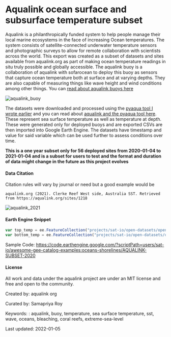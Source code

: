 # Aqualink ocean surface and subsurface temperature subset

Aqualink is a philanthropically funded system to help people manage their local marine ecosystems in the face of increasing Ocean temperatures. The system consists of satellite-connected underwater temperature sensors and photographic surveys to allow for remote collaboration with scientists across the world. This export was created as a subset of datasets and sites available from aqualink.org as part of making ocean temperature readings in situ truly possible and globally accessible. The aqualink buoy is a collaboration of aqualink with sofarocean to deploy this buoy as sensors that capture ocean temperature both at surface and at varying depths. They are also capable of measuring things like wave height and wind conditions among other things. You can [read about aqualink buoys here](https://aqualink.org/buoy)

![aqualink_buoy](https://aqualink.org/static/media/fulldiag3_1.8c0851fb.svg)

The datasets were downloaded and processed using the [pyaqua tool I wrote earlier](https://samapriya.github.io/pyaqua/) and you can read about [aqualink and the pyaqua tool here](https://medium.com/p/open-ocean-data-with-aqualink-pyaqua-32fb4d99c837). These represent sea surface temperature as well as temperature at depth. These were generated only for deployed buoys and are exported CSVs are then imported into Google Earth Engine. The datasets have timestamp and value for said variable which can be used further to assess conditions over time.

**This is a one year subset only for 56 deployed sites from 2020-01-04 to 2021-01-04 and is a subset for users to test and the format and duration of data might change in the future as this project evolves**

#### Data Citation

Citation rules will vary by journal or need but a good example would be

```
aqualink.org (2021). Clerke Reef West side, Australia SST. Retrieved from https://aqualink.org/sites/1218
```

![aqualink_2021](https://user-images.githubusercontent.com/6677629/148172745-65cca8f0-a017-4059-8573-8b5326580f5f.gif)

#### Earth Engine Snippet

```js
var top_temp = ee.FeatureCollection("projects/sat-io/open-datasets/open-ocean/aqualink_top_temp_2020");
var bottom_temp = ee.FeatureCollection("projects/sat-io/open-datasets/open-ocean/aqualink_bottom_temp_2020");
```

Sample Code: https://code.earthengine.google.com/?scriptPath=users/sat-io/awesome-gee-catalog-examples:oceans-shorelines/AQUALINK-SUBSET-2020

#### License

All work and data under the aqualink project are under an MIT license and free and open to the community.

Created by: aqualink org

Curated by: Samapriya Roy

Keywords: : aqualink, buoy, temperature, sea surface temperature, sst, wave, oceans, bleaching, coral reefs, extreme-sea-level

Last updated: 2022-01-05
